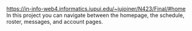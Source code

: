 
https://in-info-web4.informatics.iupui.edu/~jujoiner/N423/Final/#home <br>
In this project you can navigate between the homepage, the schedule, roster, messages, and account pages.
